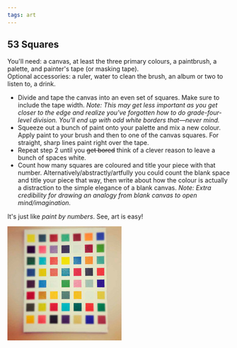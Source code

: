 ```yaml
---
tags: art
---
```


<article>
<h1>53 Squares</h1>
<section><p>You'll need: a canvas, at least the three primary colours, a paintbrush, a palette, and painter's tape (or masking tape).<br/>Optional accessories: a ruler, water to clean the brush, an album or two to listen to, a drink.</p>
<ul>
	<li>Divide and tape the canvas into an even set of squares. Make sure to include the tape width. <em>Note: This may get less important as you get closer to the edge and realize you've forgotten how to do grade-four-level division. You'll end up with odd white borders that—never mind.</em></li>
	<li>Squeeze out a bunch of paint onto your palette and mix a new colour. Apply paint to your brush and then to one of the canvas squares. For straight, sharp lines paint right over the tape.</li>
	<li>Repeat step 2 until you <del>get bored</del> think of a clever reason to leave a bunch of spaces white.</li>
	<li>Count how many squares are coloured and title your piece with that number. Alternatively/abstractly/artfully you could count the blank space and title your piece that way, then write about how the colour is actually a distraction to the simple elegance of a blank canvas. <em>Note: Extra credibility for drawing an analogy from blank canvas to open mind/imagination.</em></li>
</ul>
<p>It's just like <em>paint by numbers</em>. See, art is easy!</p>
</section>
<aside><a href="images/53Squares.jpg" class="luminous" title="53 Squares"><img src="images/53Squares-thumb.jpg" width="258" height="258"></a></aside>
</article>
<div class="clear"></div>

